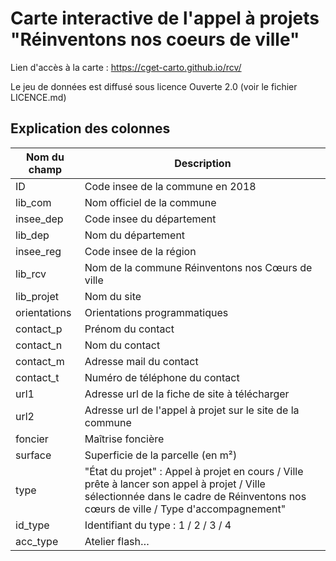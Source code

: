 # Carte interactive de l'appel à projets "Réinventons nos coeurs de ville"

Lien d'accès à la carte :
https://cget-carto.github.io/rcv/

Le jeu de données est diffusé sous licence Ouverte 2.0 (voir le fichier LICENCE.md)

## Explication des colonnes

| Nom du champ | Description                                                                       |
|--------------|-----------------------------------------------------------------------------------|
| ID           | Code insee de la commune en 2018                                                  |
| lib_com      | Nom officiel de la commune                                                        |
| insee_dep    | Code insee du département                                                         |
| lib_dep      | Nom du département                                                                |
| insee_reg    | Code insee de la région                                                           |
| lib_rcv      | Nom de la commune Réinventons nos Cœurs de ville                                  |
| lib_projet   | Nom du site                                                                       |
| orientations | Orientations programmatiques                                                      |
| contact_p    | Prénom du contact                                                                 |
| contact_n    | Nom du contact                                                                    |
| contact_m    | Adresse mail du contact                                                           |
| contact_t    | Numéro de téléphone du contact                                                    |
| url1         | Adresse url de la fiche de site à télécharger                                     |
| url2         | Adresse url de l'appel à projet sur le site de la commune                         |
| foncier      | Maîtrise foncière                                                                 |
| surface      | Superficie de la parcelle (en m²)                                                 |
| type         | "État du projet" : Appel à projet en cours / Ville prête à lancer son appel à projet / Ville sélectionnée dans le cadre de Réinventons nos cœurs de ville / Type d'accompagnement" |                                  |
| id_type      | Identifiant du type : 1 / 2 / 3 / 4                                               |
| acc_type     | Atelier flash…                                                                    |
